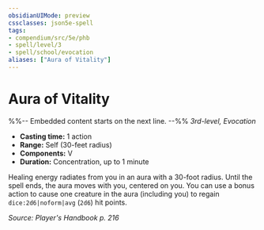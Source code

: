 ```yaml
---
obsidianUIMode: preview
cssclasses: json5e-spell
tags:
- compendium/src/5e/phb
- spell/level/3
- spell/school/evocation
aliases: ["Aura of Vitality"]
---
```

# Aura of Vitality
%%-- Embedded content starts on the next line. --%%
*3rd-level, Evocation*  

- **Casting time:** 1 action
- **Range:** Self (30-feet radius)
- **Components:** V
- **Duration:** Concentration, up to 1 minute

Healing energy radiates from you in an aura with a 30-foot radius. Until the spell ends, the aura moves with you, centered on you. You can use a bonus action to cause one creature in the aura (including you) to regain `dice:2d6|noform|avg` (`2d6`) hit points.

*Source: Player's Handbook p. 216*